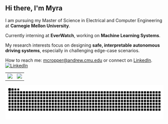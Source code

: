 ## Hi there, I'm Myra

 I am pursuing my Master of Science in Electrical and Computer Engineering at **Carnegie Mellon University**.

 Currently interning at **EverWatch**, working on **Machine Learning Systems**.

 My research interests focus on designing **safe, interpretable autonomous driving systems**, especially in challenging edge-case scenarios.

 How to reach me: mcropper@andrew.cmu.edu or connect on [LinkedIn](https://www.linkedin.com/in/myra-cropper-40ba0a250/).
[![LinkedIn](https://img.shields.io/badge/LinkedIn-blue?logo=linkedin&logoColor=white)](https://www.linkedin.com/in/myra-cropper-40ba0a250/)



<table>
  <tr>
    <td>
      <a href="https://github.com/anuraghazra/github-readme-stats">
        <img src="https://github-readme-stats.vercel.app/api?username=mcropper14&show_icons=true&hide_border=true" />
      </a>
    </td>
    <td>
      <a href="https://github.com/anuraghazra/github-readme-stats">
        <img src="https://github-readme-stats.vercel.app/api/top-langs/?username=mcropper14&layout=compact&hide_border=true" />
      </a>
    </td>
  </tr>
</table>





![GitHub Contribution Snake](https://github.com/mcropper14/snk/blob/manual-run-output/only-svg/github-contribution-grid-snake-blue.svg)
